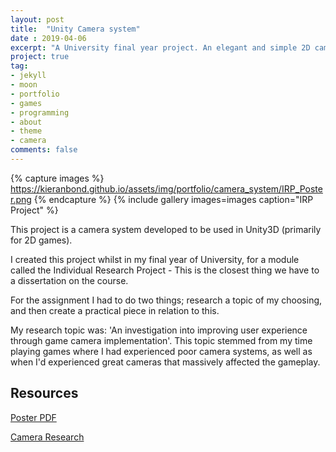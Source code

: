 ```yaml
---
layout: post
title:  "Unity Camera system"
date : 2019-04-06
excerpt: "A University final year project. An elegant and simple 2D camera system for Unity3D."
project: true
tag:
- jekyll 
- moon
- portfolio
- games
- programming
- about
- theme
- camera
comments: false
---
```


{% capture images %}
	https://kieranbond.github.io/assets/img/portfolio/camera_system/IRP_Poster.png
{% endcapture %}
{% include gallery images=images caption="IRP Project" %}

This project is a camera system developed to be used in Unity3D (primarily for 2D games).
    
I created this project whilst in my final year of University, for a module called the Individual Research Project - This is the closest thing we have to a dissertation on the course.

For the assignment I had to do two things; research a topic of my choosing, and then create a practical piece in relation to this.

My research topic was: 'An investigation into improving user experience through game camera implementation'. This topic stemmed from my time playing games where I had experienced poor camera systems, as well as when I'd experienced great cameras that massively affected the gameplay.



<h2> Resources </h2>

<div class="github-card" data-github="KieranBond/Unity-Camera-System" data-theme="medium"></div>
<script src="//cdn.jsdelivr.net/github-cards/latest/widget.js"></script>

<a href= "https://kieranbond.github.io/assets/img/portfolio/camera_system/IRP_Poster.pdf">Poster PDF</a>

<a href= "https://kieranbond.github.io/assets/documents/portfolio/camera_system/Camera_System_Kieran_Bond_Research.docx">Camera Research</a>
